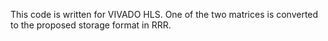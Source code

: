 This code is written for VIVADO HLS. One of the two matrices is converted to the proposed storage format in RRR. 
